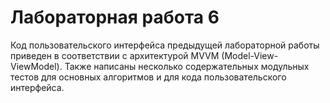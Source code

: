 # Лабораторная работа 6

Код пользовательского интерфейса предыдущей лабораторной работы приведен в соответствии с архитектурой MVVM (Model-View-ViewModel).
Также написаны несколько содержательных модульных тестов для основных алгоритмов и для кода пользовательского интерфейса.
